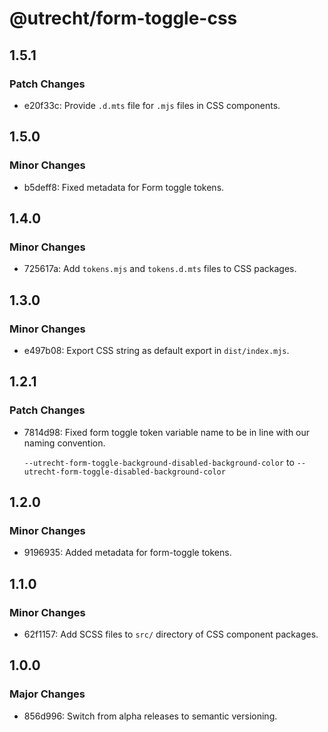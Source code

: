 # @utrecht/form-toggle-css

## 1.5.1

### Patch Changes

- e20f33c: Provide `.d.mts` file for `.mjs` files in CSS components.

## 1.5.0

### Minor Changes

- b5deff8: Fixed metadata for Form toggle tokens.

## 1.4.0

### Minor Changes

- 725617a: Add `tokens.mjs` and `tokens.d.mts` files to CSS packages.

## 1.3.0

### Minor Changes

- e497b08: Export CSS string as default export in `dist/index.mjs`.

## 1.2.1

### Patch Changes

- 7814d98: Fixed form toggle token variable name to be in line with our naming convention.

  `--utrecht-form-toggle-background-disabled-background-color` to `--utrecht-form-toggle-disabled-background-color`

## 1.2.0

### Minor Changes

- 9196935: Added metadata for form-toggle tokens.

## 1.1.0

### Minor Changes

- 62f1157: Add SCSS files to `src/` directory of CSS component packages.

## 1.0.0

### Major Changes

- 856d996: Switch from alpha releases to semantic versioning.
